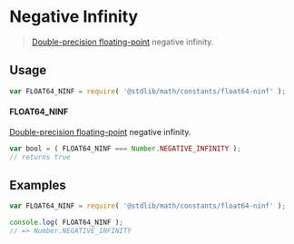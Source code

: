 # Negative Infinity

> [Double-precision floating-point][ieee754] negative infinity.

<section class="usage">

## Usage

```javascript
var FLOAT64_NINF = require( '@stdlib/math/constants/float64-ninf' );
```

#### FLOAT64_NINF

[Double-precision floating-point][ieee754] negative infinity.

```javascript
var bool = ( FLOAT64_NINF === Number.NEGATIVE_INFINITY );
// returns true
```

</section>

<!-- /.usage -->

<section class="examples">

## Examples

<!-- TODO: better example -->

```javascript
var FLOAT64_NINF = require( '@stdlib/math/constants/float64-ninf' );

console.log( FLOAT64_NINF );
// => Number.NEGATIVE_INFINITY
```

</section>

<!-- /.examples -->

<section class="links">

[ieee754]: https://en.wikipedia.org/wiki/IEEE_754-1985

</section>

<!-- /.links -->
